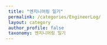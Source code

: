 ```yaml
---
 title: "엔지니어링 일기"
 permalink: /categories/EngineerLog/
 layout: category
 author_profile: false
 taxonomy: 엔지니어링 일기
---
```


